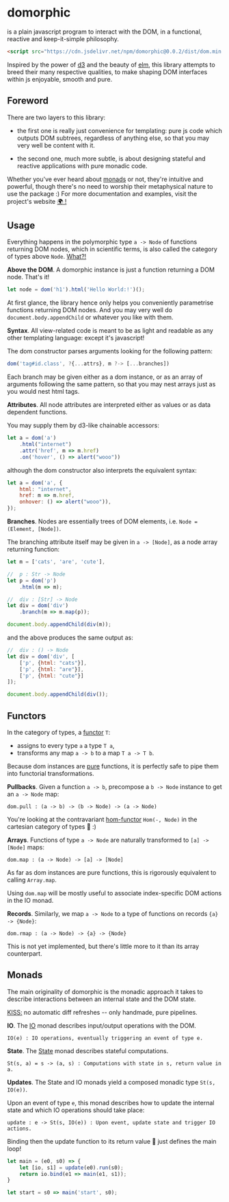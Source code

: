 # domorphic

is a plain javascript program to interact with the DOM, 
in a functional, reactive and keep-it-simple philosophy.

```html
<script src="https://cdn.jsdelivr.net/npm/domorphic@0.0.2/dist/dom.min.js"></script> 
```
Inspired by the power of [d3](http://github.com/d3)
and the beauty of [elm](http://elm-lang.org),
this library attempts to breed their many respective qualities,
to make shaping DOM interfaces within js enjoyable, smooth and pure. 

## Foreword

There are two layers to this library:

- the first one is really just convenience for templating: 
pure js code which outputs DOM subtrees, regardless of anything else, 
so that you may very well be content with it. 

- the second one, much more subtle, is about designing stateful and reactive
applications with pure monadic code.

Whether you've ever heard about [monads][monad] or not, 
they're intuitive and powerful, though
there's no need to worship their metaphysical nature to use the package :)
For more documentation and examples, visit the project's website
<a href="https://opeltre.github.io/domorphic"> &#x1F30D; !</a>

## Usage 

Everything happens in the polymorphic type `a -> Node` 
of functions returning DOM nodes,
which in scientific terms,
is also called the category of types above `Node`. 
[What?!][category]

__Above the DOM__.
A domorphic instance is just a function returning a DOM node. That's it! 
```js
let node = dom('h1').html('Hello World:!')();
```
At first glance, the library hence only helps you
conveniently parametrise functions returning DOM nodes. 
And you may very well do `document.body.appendChild` 
or whatever you like with them. 

__Syntax__. 
All view-related code is meant to be 
as light and readable as any other templating language:
except it's javascript! 

The dom constructor parses arguments
looking for the following pattern: 
```js
dom('tag#id.class', ?{...attrs}, m ?-> [...branches])
```
Each branch may be given either as a dom instance, 
or as an array of arguments following the same pattern,
so that you may nest arrays just as you would nest html tags. 

__Attributes__.
All node attributes are interpreted either as values 
or as data dependent functions. 

You may supply them 
by d3-like chainable accessors: 
```js
let a = dom('a')
    .html("internet")
    .attr('href', m => m.href)
    .on('hover', () => alert("wooo"))
```
although the dom constructor also interprets the equivalent
syntax:

```js 
let a = dom('a', {
    html: "internet",
    href: m => m.href,
    onhover: () => alert("wooo")),
});
```

__Branches__.
Nodes are essentially trees of DOM elements, i.e. 
`Node = (Element, [Node])`.

The branching attribute itself may be given 
in `a -> [Node]`, as a node array returning function:

```js
let m = ['cats', 'are', 'cute'],

//  p : Str -> Node
let p = dom('p')
    .html(m => m);

//  div : [Str] -> Node
let div = dom('div')
    .branch(m => m.map(p));

document.body.appendChild(div(m));
```

and the above produces the same output as:

```js 
//  div : () -> Node
let div = dom('div', [
    ['p', {html: "cats"}],
    ['p', {html: "are"}],
    ['p', {html: "cute"}]
]);

document.body.appendChild(div());
```

## Functors 

In the category of types, a
[functor](https://ncatlab.org/nlab/show/functor#definition) `T`:
- assigns to every type `a` a type `T a`,
- transforms any map `a -> b` to a map `T a -> T b`. 

Because dom instances are [pure][pure]
functions, it is perfectly safe to pipe them into functorial transformations. 

__Pullbacks__. 
Given a function `a -> b`, precompose a `b -> Node` instance 
to get an `a -> Node` map: 
```
dom.pull : (a -> b) -> (b -> Node) -> (a -> Node)  
```
You're looking at
the contravariant [hom-functor](https://en.wikipedia.org/wiki/Hom_functor)
`Hom(-, Node)` in the cartesian category of types <span>&#x1F52C;</span> :)

__Arrays__. 
Functions of type `a -> Node` 
are naturally transformed to `[a] -> [Node]` maps: 
```
dom.map : (a -> Node) -> [a] -> [Node] 
```
As far as dom instances are pure functions, this 
is rigorously equivalent to calling `Array.map`. 

Using `dom.map` will be mostly useful to associate 
index-specific DOM actions in the IO monad. 

__Records__. 
Similarly, we map `a -> Node` to a type of functions on records `{a} -> {Node}`:
```
dom.rmap : (a -> Node) -> {a} -> {Node} 
```
This is not yet implemented, but there's little more to it than its array
counterpart. 

## Monads 

The main originality of domorphic is the monadic approach it takes
to describe interactions between an internal state and the DOM state. 

[KISS:][KISS] no automatic diff refreshes -- only handmade, pure pipelines. 

__IO__. The [IO] monad describes input/output operations with the DOM. 
```
IO(e) : IO operations, eventually triggering an event of type e.
```

__State__. The [State] monad describes stateful computations. 
```
St(s, a) = s -> (a, s) : Computations with state in s, return value in a.
```

__Updates__. 
The State and IO monads yield a composed monadic type `St(s, IO(e))`. 

Upon an event of type `e`, this monad describes
how to update the internal state and 
which IO operations should take place: 
```
update : e -> St(s, IO(e)) : Upon event, update state and trigger IO actions.
```
Binding then the update function to its return value 
<span>&#x1F504;</span> just defines the main loop!

```js
let main = (e0, s0) => {
    let [io, s1] = update(e0).run(s0);
    return io.bind(e1 => main(e1, s1));
}

let start = s0 => main('start', s0);
```


[category]: https://en.wikipedia.org/wiki/Category_theory
[KISS]: https://en.wikipedia.org/wiki/KISS_principle
[pure]: https://en.wikipedia.org/wiki/Pure_function 
[IO]: https://en.wikipedia.org/wiki/Monad_(functional_programming)#IO_monad
[State]: https://en.wikipedia.org/wiki/Monad_(functional_programming)#State_monads
[monad_fp]: https://en.wikipedia.org/wiki/Monad_(functional_programming)
[monad]: https://en.wikipedia.org/wiki/Monad
[domorphic]: https://opeltre.github.io/domorphic
